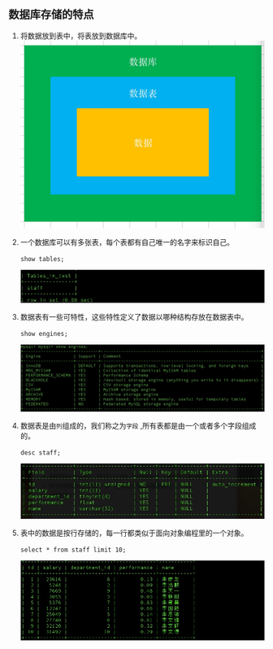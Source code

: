 ## 数据库存储的特点

1. 将数据放到表中，将表放到数据库中。
	![](../images/01/1.3.0.jpg)

2. 一个数据库可以有多张表，每个表都有自己唯一的名字来标识自己。

   `show tables;`

   ![](../images/01/1.3.1.jpg)


3. 数据表有一些可特性，这些特性定义了数据以哪种结构存放在数据表中。

   `show engines;`

   ![](../images/01/1.3.2.jpg)

4. 数据表是由`列`组成的，我们称之为`字段` ,所有表都是由一个或者多个字段组成的。

   `desc staff;`

   ![](../images/01/1.3.3.jpg)

5. 表中的数据是按行存储的，每一行都类似于面向对象编程里的一个对象。

   `select * from staff limit 10;`

   ![](../images/01/1.3.4.jpg)

   